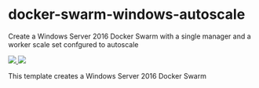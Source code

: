 # docker-swarm-windows-autoscale

Create a Windows Server 2016 Docker Swarm with a single manager and a worker scale set confgured to autoscale

<a href="https://portal.azure.com/#create/Microsoft.Template/uri/https%3A%2F%2Fraw.githubusercontent.com%2FRedPointCR%2Fazure-templates%2Fmaster%2Fdocker-swarm-windows-autoscale%2Fazuredeploy.json" target="_blank">
    <img src="http://azuredeploy.net/deploybutton.png"/>
</a>
<a href="http://armviz.io/#/?load=https%3A%2F%2Fraw.githubusercontent.com%2FRedPointCR%2Fazure-templates%2Fmaster%2Fdocker-swarm-windows-autoscale%2Fazuredeploy.json" target="_blank">
    <img src="http://armviz.io/visualizebutton.png"/>
</a>

This template creates a Windows Server 2016 Docker Swarm

